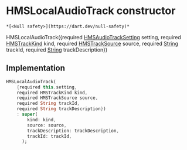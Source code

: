 


# HMSLocalAudioTrack constructor




    *[<Null safety>](https://dart.dev/null-safety)*



HMSLocalAudioTrack({required [HMSAudioTrackSetting](../../hmssdk_flutter/HMSAudioTrackSetting-class.md) setting, required [HMSTrackKind](../../hmssdk_flutter/HMSTrackKind-class.md) kind, required [HMSTrackSource](../../hmssdk_flutter/HMSTrackSource-class.md) source, required [String](https://api.flutter.dev/flutter/dart-core/String-class.html) trackId, required [String](https://api.flutter.dev/flutter/dart-core/String-class.html) trackDescription})





## Implementation

```dart
HMSLocalAudioTrack(
    {required this.setting,
    required HMSTrackKind kind,
    required HMSTrackSource source,
    required String trackId,
    required String trackDescription})
    : super(
        kind: kind,
        source: source,
        trackDescription: trackDescription,
        trackId: trackId,
      );
```







